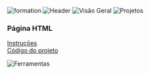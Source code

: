 ![formation](https://github.com/user-attachments/assets/a7a96900-89cf-4c7a-a8ee-6883750014e2)
![Header](https://github.com/user-attachments/assets/c57f7bb4-5d9f-4cab-bf23-28d99e4b4fc2)
![Visão Geral](https://github.com/user-attachments/assets/2fd6bc15-6a1f-4a78-8950-e72f5f104406)
![Projetos](https://github.com/user-attachments/assets/4519e46a-29b4-4c3f-885d-bce37ddf08cf)
### Página HTML
[Instruções]() <br>
[Código do projeto]()
<br>

![Ferramentas](https://github.com/user-attachments/assets/d9730b7f-1000-499b-8cdd-aa936d840d1b)
